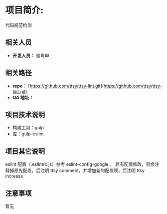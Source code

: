 # 项目简介:
  
  代码规范检测
  
## 相关人员
  
* **开发人员：** 谢粤申
  
## 相关路径
  
* **repo：** [https://github.com/ttsy/ttsy-lint.git](https://github.com/ttsy/ttsy-lint.git)
* **QA 地址：**
  
## 项目技术说明
  
* 构建工具：gulp
* 库：gulp-eslint
  
## 项目其它说明

eslint 配置（.eslintrc.js）参考 eslint-config-google 。
若有配置修改，则会注释掉原先配置，后注明 ttsy comment，并增加新的配置项，后注明 ttsy increase

## 注意事项
  
暂无